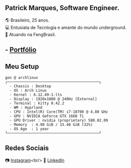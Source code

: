## Patrick Marques, Software Engineer.

:earth_americas: Brasileiro, 25 anos. <br/>
💻 Entusiata de Tecnlogia e amante do mundo underground. <br/>
📍 Atuando na FengBrasil.

##  - [Portfólio](https://patrick-b-marques.web.app/)

## Meu Setup

    gon @ archlinux
    ┌──────────────────────────────────────────┐
      - Chassis : Desktop  
      - OS : Arch Linux
      - Kernel : 6.12.49-1-lts
      - Display : 1920x1080 @ 240Hz [External]
      - Terminal : kitty 0.42.2
      - WM : Hyprland
      - CPU : Intel(R) Core(TM) i7-10700 @ 4.80 GHz
      - GPU : NVIDIA GeForce GTX 1660 Ti
      - GPU Driver : nvidia (proprietary) 580.82.09
      - Memory  : 4.98 GiB / 15.48 GiB (32%)
      - OS Age  : 1 year
    └──────────────────────────────────────────┘

## Redes Sociais

📷 [Instagram](https://www.instagram.com/patrickmarques__)<br/>
🔗 [LinkedIn](https://www.linkedin.com/in/patrick-belfort-91253b200/)

